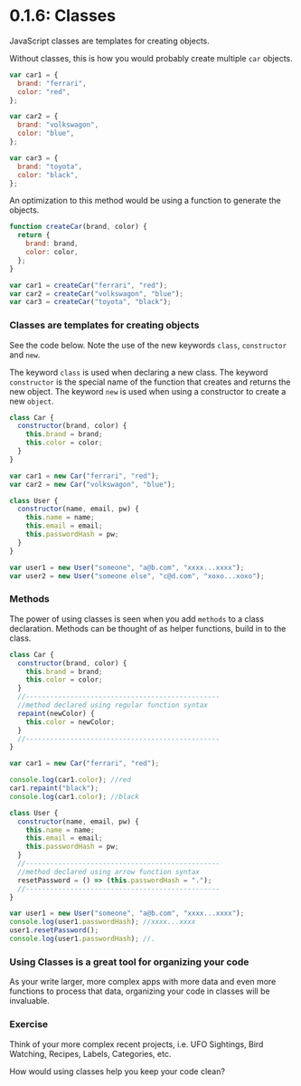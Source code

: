 # 0.1.6: Classes

JavaScript classes are templates for creating objects.

Without classes, this is how you would probably create multiple `car` objects.

```javascript
var car1 = {
  brand: "ferrari",
  color: "red",
};

var car2 = {
  brand: "volkswagon",
  color: "blue",
};

var car3 = {
  brand: "toyota",
  color: "black",
};
```

An optimization to this method would be using a function to generate the objects.

```javascript
function createCar(brand, color) {
  return {
    brand: brand,
    color: color,
  };
}

var car1 = createCar("ferrari", "red");
var car2 = createCar("volkswagon", "blue");
var car3 = createCar("toyota", "black");
```

### Classes are templates for creating objects

See the code below. Note the use of the new keywords `class`, `constructor` and `new`.

The keyword `class` is used when declaring a new class. The keyword `constructor` is the special name of the function that creates and returns the new object. The keyword `new` is used when using a constructor to create a new `object`.

```javascript
class Car {
  constructor(brand, color) {
    this.brand = brand;
    this.color = color;
  }
}

var car1 = new Car("ferrari", "red");
var car2 = new Car("volkswagon", "blue");

class User {
  constructor(name, email, pw) {
    this.name = name;
    this.email = email;
    this.passwordHash = pw;
  }
}

var user1 = new User("someone", "a@b.com", "xxxx...xxxx");
var user2 = new User("someone else", "c@d.com", "xoxo...xoxo");
```

### Methods

The power of using classes is seen when you add `methods` to a class declaration. Methods can be thought of as helper functions, build in to the class.

```javascript
class Car {
  constructor(brand, color) {
    this.brand = brand;
    this.color = color;
  }
  //------------------------------------------------
  //method declared using regular function syntax
  repaint(newColor) {
    this.color = newColor;
  }
  //------------------------------------------------
}

var car1 = new Car("ferrari", "red");

console.log(car1.color); //red
car1.repaint("black");
console.log(car1.color); //black

class User {
  constructor(name, email, pw) {
    this.name = name;
    this.email = email;
    this.passwordHash = pw;
  }
  //------------------------------------------------
  //method declared using arrow function syntax
  resetPassword = () => (this.passwordHash = ".");
  //------------------------------------------------
}

var user1 = new User("someone", "a@b.com", "xxxx...xxxx");
console.log(user1.passwordHash); //xxxx...xxxx
user1.resetPassword();
console.log(user1.passwordHash); //.
```

### Using Classes is a great tool for organizing your code

As your write larger, more complex apps with more data and even more functions to process that data, organizing your code in classes will be invaluable.

### Exercise

Think of your more complex recent projects, i.e. UFO Sightings, Bird Watching, Recipes, Labels, Categories, etc.

How would using classes help you keep your code clean?
